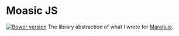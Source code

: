 # Moasic JS

[![Bower version](http://marais.io/)](http://badge.fury.io/bo/badges)
The library abstraction of what I wrote for [Marais.io](http://marais.io).

